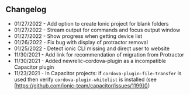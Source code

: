 ## Changelog
- 01/27/2022 - Add option to create Ionic project for blank folders
- 01/27/2022 - Stream output for commands and focus output window
- 01/27/2022 - Show progress when getting device list
- 01/26/2022 - Fix bug with display of protractor removal
- 01/25/2022 - Detect ionic CLI missing and direct user to website
- 11/30/2021 - Add link for recommendation of migration from Protractor
- 11/30/2021 - Added newrelic-cordova-plugin as a incompatible Capacitor plugin
- 11/23/2021 - In Capacitor projects: if `cordova-plugin-file-transfer` is used then verify `cordova-plugin-whitelist` is installed (see [https://github.com/ionic-team/capacitor/issues/1199]())